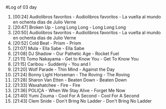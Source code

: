 #Log of 03 day

1. [00:24] Audiolibros favoritos - Audiolibros favoritos - La vuelta al mundo en ochenta días de Julio Verne
1. [20:47] Broken Up - Long Long Long - Long Long Long
1. [20:50] Audiolibros favoritos - Audiolibros favoritos - La vuelta al mundo en ochenta días de Julio Verne
1. [20:52] Cold Beat - Prism - Prism
1. [21:07] Mula - Ella Sabe - Ella Sabe
1. [21:08] DJ Shadow - Our Pathetic Age - Rocket Fuel
1. [21:11] Tomo Nakayama - Get to Know You - Get To Know You
1. [21:15] Caribou - Suddenly - You and I
1. [21:20] Wolf Parade - Thin Mind - Against the Day
1. [21:24] Bonny Light Horseman - The Roving - The Roving
1. [21:28] Sharon Van Etten - Beaten Down - Beaten Down
1. [21:33] Waxahatchee - Fire - Fire
1. [21:36] POLIÇA - When We Stay Alive - Forget Me Now
1. [21:40] Yumi Zouma - Cool For A Second - Cool For A Second
1. [21:43] Clem Snide - Don't Bring No Ladder - Don't Bring No Ladder
